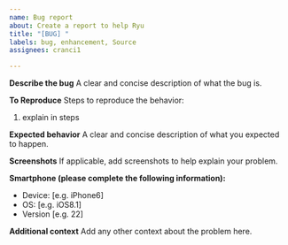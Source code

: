 ```yaml
---
name: Bug report
about: Create a report to help Ryu
title: "[BUG] "
labels: bug, enhancement, Source
assignees: cranci1

---
```


**Describe the bug**
A clear and concise description of what the bug is.

**To Reproduce**
Steps to reproduce the behavior:
1) explain in steps

**Expected behavior**
A clear and concise description of what you expected to happen.

**Screenshots**
If applicable, add screenshots to help explain your problem.

**Smartphone (please complete the following information):**
 - Device: [e.g. iPhone6]
 - OS: [e.g. iOS8.1]
 - Version [e.g. 22]

**Additional context**
Add any other context about the problem here.
